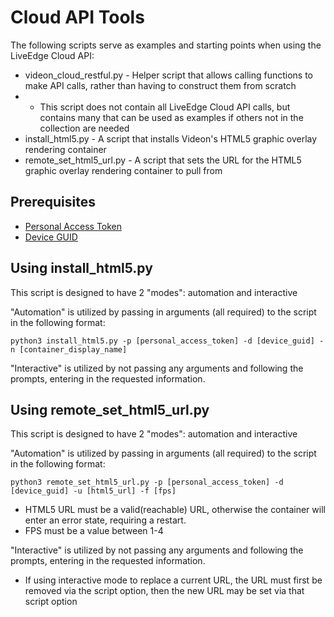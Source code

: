 # Cloud API Tools

The following scripts serve as examples and starting points when using the LiveEdge Cloud API:
* videon_cloud_restful.py - Helper script that allows calling functions to make API calls, rather than having to construct them from scratch
* * This script does not contain all LiveEdge Cloud API calls, but contains many that can be used as examples if others not in the collection are needed
* install_html5.py - A script that installs Videon's HTML5 graphic overlay rendering container
* remote_set_html5_url.py - A script that sets the URL for the HTML5 graphic overlay rendering container to pull from

## Prerequisites
* [Personal Access Token](https://support.videonlabs.com/hc/en-us/articles/26682977851795-Generating-a-Personal-Access-Token)
* [Device GUID](https://support.videonlabs.com/hc/en-us/articles/26901717270035-Finding-the-GUID-of-a-Videon-device-in-LiveEdge-Cloud-Control)


## Using install_html5.py

This script is designed to have 2 "modes": automation and interactive

"Automation" is utilized by passing in arguments (all required) to the script in the following format:

```
python3 install_html5.py -p [personal_access_token] -d [device_guid] -n [container_display_name]
```

"Interactive" is utilized by not passing any arguments and following the prompts, entering in the requested information.

## Using remote_set_html5_url.py

This script is designed to have 2 "modes": automation and interactive

"Automation" is utilized by passing in arguments (all required) to the script in the following format:

```
python3 remote_set_html5_url.py -p [personal_access_token] -d [device_guid] -u [html5_url] -f [fps]
```

* HTML5 URL must be a valid(reachable) URL, otherwise the container will enter an error state, requiring a restart.
* FPS must be a value between 1-4

"Interactive" is utilized by not passing any arguments and following the prompts, entering in the requested information.
* If using interactive mode to replace a current URL, the URL must first be removed via the script option, then the new URL may be set via that script option
